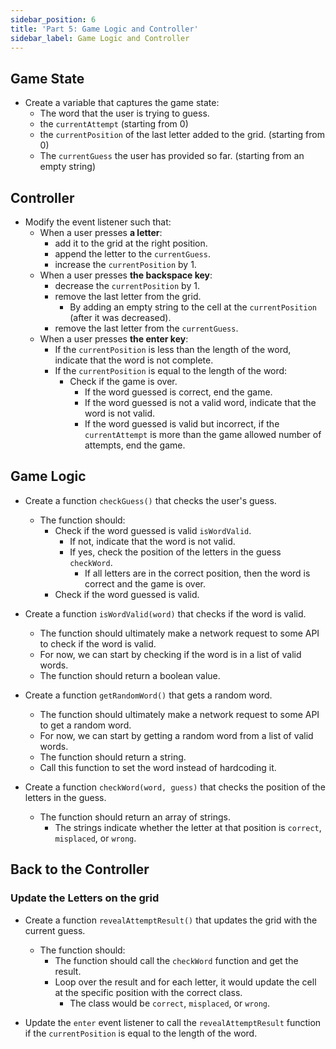 ```yaml
---
sidebar_position: 6
title: 'Part 5: Game Logic and Controller'
sidebar_label: Game Logic and Controller
---
```


## Game State
- Create a variable that captures the game state:
  - The word that the user is trying to guess.
  - the `currentAttempt` (starting from 0)
  - the `currentPosition` of the last letter added to the grid. (starting from 0)
  - The `currentGuess` the user has provided so far. (starting from an empty string)

## Controller
- Modify the event listener such that:
  - When a user presses **a letter**:
    - add it to the grid at the right position.
    - append the letter to the `currentGuess`.
    - increase the `currentPosition` by 1.
  - When a user presses **the backspace key**:
    - decrease the `currentPosition` by 1.
    - remove the last letter from the grid.
      - By adding an empty string to the cell at the `currentPosition` (after it was decreased).
    - remove the last letter from the `currentGuess`.
  - When a user presses **the enter key**:
    - If the `currentPosition` is less than the length of the word, indicate that the word is not complete.
    - If the `currentPosition` is equal to the length of the word:
      - Check if the game is over.
        - If the word guessed is correct, end the game.
        - If the word guessed is not a valid word, indicate that the word is not valid.
        - If the word guessed is valid but incorrect, if the `currentAttempt` is more than the game allowed number of attempts, end the game.

## Game Logic
- Create a function `checkGuess()` that checks the user's guess.
  - The function should:
    - Check if the word guessed is valid `isWordValid`.
      - If not, indicate that the word is not valid.
      - If yes, check the position of the letters in the guess `checkWord`.
        - If all letters are in the correct position, then the word is correct and the game is over.
    - Check if the word guessed is valid.

- Create a function `isWordValid(word)` that checks if the word is valid.
  - The function should ultimately make a network request to some API to check if the word is valid.
  - For now, we can start by checking if the word is in a list of valid words.
  - The function should return a boolean value.

- Create a function `getRandomWord()` that gets a random word.
  - The function should ultimately make a network request to some API to get a random word.
  - For now, we can start by getting a random word from a list of valid words.
  - The function should return a string.
  - Call this function to set the word instead of hardcoding it.

- Create a function `checkWord(word, guess)` that checks the position of the letters in the guess.
  - The function should return an array of strings.
    - The strings indicate whether the letter at that position is `correct`, `misplaced`, or `wrong`.

## Back to the Controller
### Update the Letters on the grid
- Create a function `revealAttemptResult()` that updates the grid with the current guess.
  - The function should:
    - The function should call the `checkWord` function and get the result.
    - Loop over the result and for each letter, it would update the cell at the specific position with the correct class.
      - The class would be `correct`, `misplaced`, or `wrong`.

- Update the `enter` event listener to call the `revealAttemptResult` function if the `currentPosition` is equal to the length of the word.